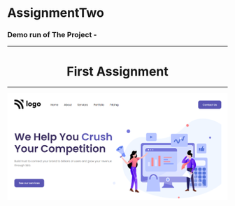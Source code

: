 # AssignmentTwo
<h3>Demo run of The Project - </h3><hr>
<div align="center">
<h1 [align]="center">First Assignment </h1><hr>
<img src="./Output/op.png">
</div>
